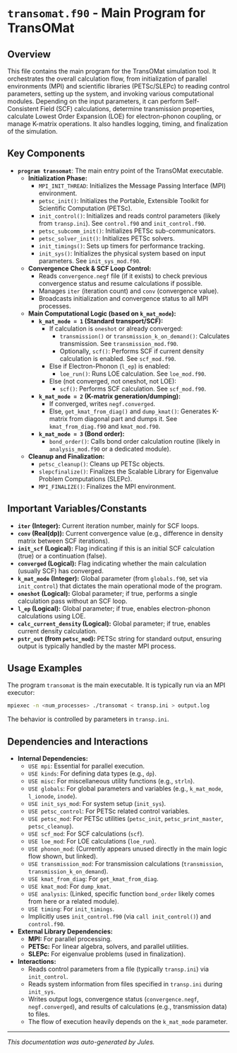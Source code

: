 # `transomat.f90` - Main Program for TransOMat

## Overview

This file contains the main program for the TransOMat simulation tool. It orchestrates the overall calculation flow, from initialization of parallel environments (MPI) and scientific libraries (PETSc/SLEPc) to reading control parameters, setting up the system, and invoking various computational modules. Depending on the input parameters, it can perform Self-Consistent Field (SCF) calculations, determine transmission properties, calculate Lowest Order Expansion (LOE) for electron-phonon coupling, or manage K-matrix operations. It also handles logging, timing, and finalization of the simulation.

## Key Components

*   **`program transomat`**: The main entry point of the TransOMat executable.
    *   **Initialization Phase:**
        *   `MPI_INIT_THREAD`: Initializes the Message Passing Interface (MPI) environment.
        *   `petsc_init()`: Initializes the Portable, Extensible Toolkit for Scientific Computation (PETSc).
        *   `init_control()`: Initializes and reads control parameters (likely from `transp.ini`). See `control.f90` and `init_control.f90`.
        *   `petsc_subcomm_init()`: Initializes PETSc sub-communicators.
        *   `petsc_solver_init()`: Initializes PETSc solvers.
        *   `init_timings()`: Sets up timers for performance tracking.
        *   `init_sys()`: Initializes the physical system based on input parameters. See `init_sys_mod.f90`.
    *   **Convergence Check & SCF Loop Control:**
        *   Reads `convergence.negf` file (if it exists) to check previous convergence status and resume calculations if possible.
        *   Manages `iter` (iteration count) and `conv` (convergence value).
        *   Broadcasts initialization and convergence status to all MPI processes.
    *   **Main Computational Logic (based on `k_mat_mode`):**
        *   **`k_mat_mode = 1` (Standard transport/SCF):**
            *   If calculation is `oneshot` or already converged:
                *   `transmission()` or `transmission_k_on_demand()`: Calculates transmission. See `transmission_mod.f90`.
                *   Optionally, `scf()`: Performs SCF if current density calculation is enabled. See `scf_mod.f90`.
            *   Else if Electron-Phonon (`l_ep`) is enabled:
                *   `loe_run()`: Runs LOE calculation. See `loe_mod.f90`.
            *   Else (not converged, not oneshot, not LOE):
                *   `scf()`: Performs SCF calculation. See `scf_mod.f90`.
        *   **`k_mat_mode = 2` (K-matrix generation/dumping):**
            *   If converged, writes `negf.converged`.
            *   Else, `get_kmat_from_diag()` and `dump_kmat()`: Generates K-matrix from diagonal part and dumps it. See `kmat_from_diag.f90` and `kmat_mod.f90`.
        *   **`k_mat_mode = 3` (Bond order):**
            *   `bond_order()`: Calls bond order calculation routine (likely in `analysis_mod.f90` or a dedicated module).
    *   **Cleanup and Finalization:**
        *   `petsc_cleanup()`: Cleans up PETSc objects.
        *   `slepcfinalize()`: Finalizes the Scalable Library for Eigenvalue Problem Computations (SLEPc).
        *   `MPI_FINALIZE()`: Finalizes the MPI environment.

## Important Variables/Constants

*   **`iter` (Integer):** Current iteration number, mainly for SCF loops.
*   **`conv` (Real(dp)):** Current convergence value (e.g., difference in density matrix between SCF iterations).
*   **`init_scf` (Logical):** Flag indicating if this is an initial SCF calculation (true) or a continuation (false).
*   **`converged` (Logical):** Flag indicating whether the main calculation (usually SCF) has converged.
*   **`k_mat_mode` (Integer):** Global parameter (from `globals.f90`, set via `init_control`) that dictates the main operational mode of the program.
*   **`oneshot` (Logical):** Global parameter; if true, performs a single calculation pass without an SCF loop.
*   **`l_ep` (Logical):** Global parameter; if true, enables electron-phonon calculations using LOE.
*   **`calc_current_density` (Logical):** Global parameter; if true, enables current density calculation.
*   **`pstr_out` (from `petsc_mod`):** PETSc string for standard output, ensuring output is typically handled by the master MPI process.

## Usage Examples

The program `transomat` is the main executable. It is typically run via an MPI executor:

```bash
mpiexec -n <num_processes> ./transomat < transp.ini > output.log
```
The behavior is controlled by parameters in `transp.ini`.

## Dependencies and Interactions

*   **Internal Dependencies:**
    *   `USE mpi`: Essential for parallel execution.
    *   `USE kinds`: For defining data types (e.g., `dp`).
    *   `USE misc`: For miscellaneous utility functions (e.g., `strln`).
    *   `USE globals`: For global parameters and variables (e.g., `k_mat_mode`, `l_ionode`, `inode`).
    *   `USE init_sys_mod`: For system setup (`init_sys`).
    *   `USE petsc_control`: For PETSc related control variables.
    *   `USE petsc_mod`: For PETSc utilities (`petsc_init`, `petsc_print_master`, `petsc_cleanup`).
    *   `USE scf_mod`: For SCF calculations (`scf`).
    *   `USE loe_mod`: For LOE calculations (`loe_run`).
    *   `USE phonon_mod`: (Currently appears unused directly in the main logic flow shown, but linked).
    *   `USE transmission_mod`: For transmission calculations (`transmission`, `transmission_k_on_demand`).
    *   `USE kmat_from_diag`: For `get_kmat_from_diag`.
    *   `USE kmat_mod`: For `dump_kmat`.
    *   `USE analysis`: (Linked, specific function `bond_order` likely comes from here or a related module).
    *   `USE timing`: For `init_timings`.
    *   Implicitly uses `init_control.f90` (via `call init_control()`) and `control.f90`.
*   **External Library Dependencies:**
    *   **MPI:** For parallel processing.
    *   **PETSc:** For linear algebra, solvers, and parallel utilities.
    *   **SLEPc:** For eigenvalue problems (used in finalization).
*   **Interactions:**
    *   Reads control parameters from a file (typically `transp.ini`) via `init_control`.
    *   Reads system information from files specified in `transp.ini` during `init_sys`.
    *   Writes output logs, convergence status (`convergence.negf`, `negf.converged`), and results of calculations (e.g., transmission data) to files.
    *   The flow of execution heavily depends on the `k_mat_mode` parameter.

---
*This documentation was auto-generated by Jules.*

